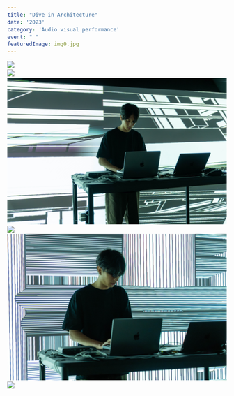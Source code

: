 ```yaml
---
title: "Dive in Architecture"
date: '2023'
category: 'Audio visual performance'
event: " "
featuredImage: img0.jpg
---
```

  <div class="box">
      <div class="dscrptn">
      </div>
  </div>

  <div class="box">
      <div class="dscrptn">
      </div>
  </div>

  <div class="box">
      <img class="subimg" src="./img1.jpg">
  </div>
  <div class="box">
      <img class="subimg" src="./img2.jpg">
  </div>

  <div class="box">
      <img class="subimg" src="./img3.jpg">
  </div>

  <div class="box">
      <img class="subimg" src="./img4.jpg">
  </div>
  <div class="box">
      <img class="subimg" src="./img5.jpg">
  </div>

  <div class="box">
      <img class="subimg" src="./img6.jpg">
  </div>

  <div class="box"></div>

  <!-- <iframe title="vimeo-player" src="https://player.vimeo.com/video/782316437?h=f512619131" frameborder="0" allowfullscreen></iframe> -->


  <div class="box"></div>
